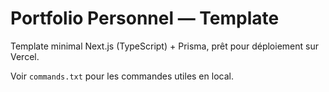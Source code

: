 # Portfolio Personnel — Template

Template minimal Next.js (TypeScript) + Prisma, prêt pour déploiement sur Vercel.

Voir `commands.txt` pour les commandes utiles en local.
